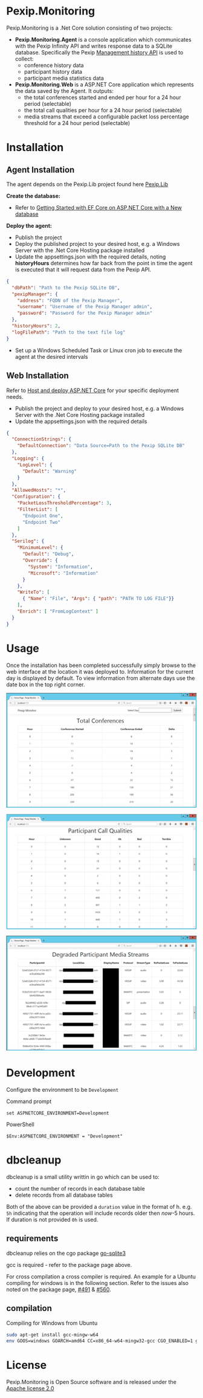 # Pexip.Monitoring

Pexip.Monitoring is a .Net Core solution consisting of two projects:

- **Pexip.Monitoring.Agent** is a console application which communicates with the Pexip Infinity API and writes response data to a SQLite database. Specifically the Pexip [Management history API](https://docs.pexip.com/api_manage/api_history.htm) is used to collect:
  - conference history data
  - participant history data
  - participant media statistics data
- **Pexip.Monitoring.Web** is a ASP.NET Core application which represents the data saved by the Agent. It outputs:
  - the total conferences started and ended per hour for a 24 hour period (selectable)
  - the total call qualities per hour for a 24 hour period (selectable)
  - media streams that exceed a configurable packet loss percentage threshold for a 24 hour period (selectable)

# Installation

## Agent Installation

The agent depends on the Pexip.Lib project found here [Pexip.Lib](https://github.com/jasonneurohr/Pexip.Lib)

**Create the database:**

- Refer to [Getting Started with EF Core on ASP.NET Core with a New database](https://docs.microsoft.com/en-us/ef/core/get-started/aspnetcore/new-db?tabs=visual-studio)

**Deploy the agent:**

- Publish the project
- Deploy the published project to your desired host, e.g. a Windows Server with the .Net Core Hosting package installed
- Update the appsettings.json with the required details, noting **historyHours** determines how far back from the point in time the agent is executed that it will request data from the Pexip API. 

```json
{
  "dbPath": "Path to the Pexip SQLite DB",
  "pexipManager": {
    "address": "FQDN of the Pexip Manager",
    "username": "Username of the Pexip Manager admin",
    "password": "Password for the Pexip Manager admin"
  },
  "historyHours": 2,
  "logFilePath": "Path to the text file log"
}
```

- Set up a Windows Scheduled Task or Linux cron job to execute the agent at the desired intervals

## Web Installation

Refer to [Host and deploy ASP.NET Core](https://docs.microsoft.com/en-us/aspnet/core/host-and-deploy/?view=aspnetcore-2.2) for your specific deployment needs.

- Publish the project and deploy to your desired host, e.g. a Windows Server with the .Net Core Hosting package installed
- Update the appsettings.json with the required details

```json
{
  "ConnectionStrings": {
    "DefaultConnection": "Data Source=Path to the Pexip SQLite DB"
  },
  "Logging": {
    "LogLevel": {
      "Default": "Warning"
    }
  },
  "AllowedHosts": "*",
  "Configuration": {
    "PacketLossThresholdPercentage": 3,
    "FilterList": [
      "Endpoint One",
      "Endpoint Two"
    ]
  },
  "Serilog": {
    "MinimumLevel": {
      "Default": "Debug",
      "Override": {
        "System": "Information",
        "Microsoft": "Information"
      }
    },
    "WriteTo": [
      { "Name": "File", "Args": { "path": "PATH TO LOG FILE"}}
    ],
    "Enrich": [ "FromLogContext" ]
  }
}
```

# Usage

Once the installation has been completed successfully simply browse to the web interface at the location it was deployed to. Information for the current day is displayed by default. To view information from alternate days use the date box in the top right corner.

![](docs/img/web_view_001.png)

![](docs/img/web_view_002.png)

![](docs/img/web_view_003.png)

# Development

Configure the environment to be `Development`

Command prompt

```
set ASPNETCORE_ENVIRONMENT=Development
```

PowerShell

```
$Env:ASPNETCORE_ENVIRONMENT = "Development"
```

# dbcleanup

dbcleanup is a small utility writtin in go which can be used to:

* count the number of records in each database table
* delete records from all database tables

Both of the above can be provided a `duration` value in the format of <numberOfHours>h. e.g. `5h` indicating that the operation will include records older then *now*-5 hours. If duration is not provided `0h` is used.

## requirements

dbcleanup relies on the cgo package [go-sqlite3](!https://github.com/mattn/go-sqlite3)

gcc is required - refer to the package page above.

For cross compilation a cross compiler is required. An example for a Ubuntu compiling for windows is in the following section. Refer to the issues also noted on the package page, [#491](https://github.com/mattn/go-sqlite3/issues/491) & [#560](https://github.com/mattn/go-sqlite3/issues/560).

## compilation

Compiling for Windows from Ubuntu

```bash
sudo apt-get install gcc-mingw-w64
env GOOS=windows GOARCH=amd64 CC=x86_64-w64-mingw32-gcc CGO_ENABLED=1 go build
```

# License

Pexip.Monitoring is Open Source software and is released under the [Apache license 2.0](https://github.com/jasonneurohr/Pexip.Monitoring/blob/master/LICENSE)